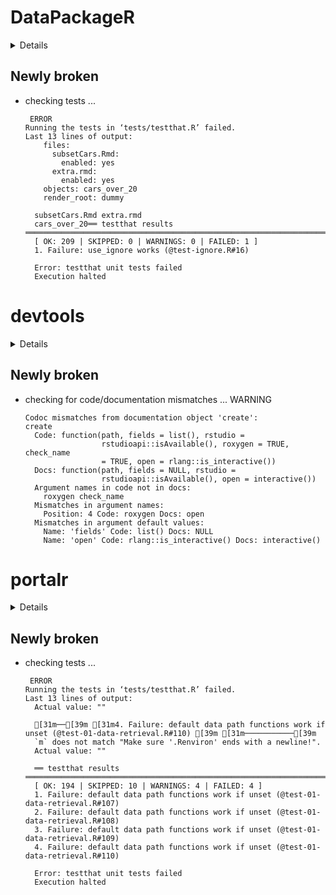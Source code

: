 # DataPackageR

<details>

* Version: 0.15.7
* Source code: https://github.com/cran/DataPackageR
* URL: https://github.com/ropensci/DataPackageR
* BugReports: https://github.com/ropensci/DataPackageR/issues
* Date/Publication: 2019-03-30 17:40:03 UTC
* Number of recursive dependencies: 79

Run `revdep_details(,"DataPackageR")` for more info

</details>

## Newly broken

*   checking tests ...
    ```
     ERROR
    Running the tests in ‘tests/testthat.R’ failed.
    Last 13 lines of output:
        files:
          subsetCars.Rmd:
            enabled: yes
          extra.rmd:
            enabled: yes
        objects: cars_over_20
        render_root: dummy
      
      subsetCars.Rmd extra.rmd
      cars_over_20══ testthat results  ════════════════════════════════════════════════════════════════════════════════
      [ OK: 209 | SKIPPED: 0 | WARNINGS: 0 | FAILED: 1 ]
      1. Failure: use_ignore works (@test-ignore.R#16) 
      
      Error: testthat unit tests failed
      Execution halted
    ```

# devtools

<details>

* Version: 2.2.2
* Source code: https://github.com/cran/devtools
* URL: https://devtools.r-lib.org/, https://github.com/r-lib/devtools
* BugReports: https://github.com/r-lib/devtools/issues
* Date/Publication: 2020-02-17 20:30:02 UTC
* Number of recursive dependencies: 102

Run `revdep_details(,"devtools")` for more info

</details>

## Newly broken

*   checking for code/documentation mismatches ... WARNING
    ```
    Codoc mismatches from documentation object 'create':
    create
      Code: function(path, fields = list(), rstudio =
                     rstudioapi::isAvailable(), roxygen = TRUE, check_name
                     = TRUE, open = rlang::is_interactive())
      Docs: function(path, fields = NULL, rstudio =
                     rstudioapi::isAvailable(), open = interactive())
      Argument names in code not in docs:
        roxygen check_name
      Mismatches in argument names:
        Position: 4 Code: roxygen Docs: open
      Mismatches in argument default values:
        Name: 'fields' Code: list() Docs: NULL
        Name: 'open' Code: rlang::is_interactive() Docs: interactive()
    ```

# portalr

<details>

* Version: 0.3.3
* Source code: https://github.com/cran/portalr
* URL: https://weecology.github.io/portalr/, https://github.com/weecology/portalr
* BugReports: https://github.com/weecology/portalr/issues
* Date/Publication: 2020-04-02 05:20:08 UTC
* Number of recursive dependencies: 104

Run `revdep_details(,"portalr")` for more info

</details>

## Newly broken

*   checking tests ...
    ```
     ERROR
    Running the tests in ‘tests/testthat.R’ failed.
    Last 13 lines of output:
      Actual value: ""
      
      [31m──[39m [31m4. Failure: default data path functions work if unset (@test-01-data-retrieval.R#110) [39m [31m───────────[39m
      `m` does not match "Make sure '.Renviron' ends with a newline!".
      Actual value: ""
      
      ══ testthat results  ════════════════════════════════════════════════════════════════════════════════
      [ OK: 194 | SKIPPED: 10 | WARNINGS: 4 | FAILED: 4 ]
      1. Failure: default data path functions work if unset (@test-01-data-retrieval.R#107) 
      2. Failure: default data path functions work if unset (@test-01-data-retrieval.R#108) 
      3. Failure: default data path functions work if unset (@test-01-data-retrieval.R#109) 
      4. Failure: default data path functions work if unset (@test-01-data-retrieval.R#110) 
      
      Error: testthat unit tests failed
      Execution halted
    ```

